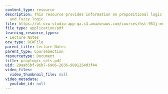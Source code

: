 ```yaml
---
content_type: resource
description: This resource provides information on propositional logic, fuzzy rules
  and fuzzy logic.
file: https://ol-ocw-studio-app-qa.s3.amazonaws.com/courses/hst-951j-medical-decision-support-fall-2005/29aab5bf96b7690620369891254d3f44_proplogic_sets.pdf
file_type: application/pdf
learning_resource_types:
- Lecture Notes
ocw_type: OCWFile
parent_title: Lecture Notes
parent_type: CourseSection
resourcetype: Document
title: proplogic_sets.pdf
uid: 29aab5bf-96b7-6906-2036-9891254d3f44
video_files:
  video_thumbnail_file: null
video_metadata:
  youtube_id: null
---
```

